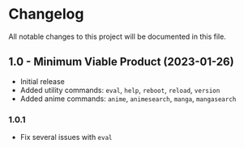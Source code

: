 # Changelog
All notable changes to this project will be documented in this file.

## 1.0 - Minimum Viable Product (2023-01-26)
- Initial release
- Added utility commands: `eval`, `help`, `reboot`, `reload`, `version`
- Added anime commands: `anime`, `animesearch`, `manga`, `mangasearch`

### 1.0.1
- Fix several issues with `eval`